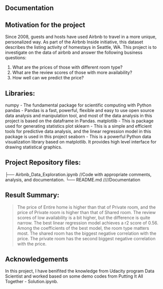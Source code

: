 Documentation
-------------
## Motivation for the project
Since 2008, guests and hosts have used Airbnb to travel in a more unique, personalized way. As part of the Airbnb Inside initiative, this dataset describes the listing activity of homestays in Seattle, WA. This project is to investigate on the data of airbnb and answer the following business questions:
1. What are the prices of those with different room type?
2. What are the review scores of those with more availability?
3. How well can we predict the price?

##  Libraries:
numpy - The fundamental package for scientific computing with Python
pandas - Pandas is a fast, powerful, flexible and easy to use open source data analysis and manipulation tool, and most of the data analysis in this project is based on the dataframe in Pandas.
matplotlib - This is package used for generating statistics plot
sklearn - This is a simple and efficient tools for predictive data analysis, and the linear regression model in this package is used in this project
seaborn - This is a powerful Python data visualization library based on matplotlib. It provides high level interface for drawing statistical graphics.


## Project Repository files:
├── Airbnb_Data_Exploration.ipynb                  //Code with appropriate comments, analysis, and documentation.
└── README.md               			   ////Documentation

## Result Summary:
>  The price of Entire home is higher than that of Private room, and the price of Private room is higher than that of Shared room.
>  The review scores of low availability is a bit higher, but the difference is quite narrow.
>  The best linear regression model achieves a r2 score of 0.56. Among the coefficients of the best model, the room type matters most. The shared room has the biggest negative correlation with the price. The private room has the second biggest negative correlation with the price.

## Acknowledgements
In this project, I have benifited the knowledge from Udacity program Data Scientist and worked based on some demo codes from Putting It All Together - Solution.ipynb.

